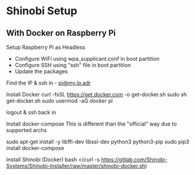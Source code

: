 # Shinobi Setup
## With Docker on Raspberry Pi

Setup Raspberry Pi as Headless
- Configure WiFi using wpa_supplicant.conf in boot partition
- Configure SSH using "ssh" file in boot partition
- Update the packages

Find the IP & ssh in - pi@my.ip.adr

Install Docker
curl -fsSL https://get.docker.com -o get-docker.sh
sudo sh get-docker.sh
sudo usermod -aG docker pi

logout & ssh back in

Install docker-compose
This is different than the "official" way due to supported archs

sudo apt-get install -y libffi-dev libssl-dev python3 python3-pip
sudo pip3 install docker-compose

Install Shinobi (Docker)
bash <(curl -s https://gitlab.com/Shinobi-Systems/Shinobi-Installer/raw/master/shinobi-docker.sh)

